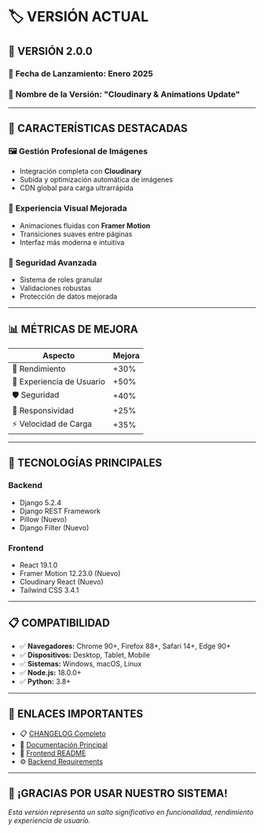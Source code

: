 # 🏷️ VERSIÓN ACTUAL

## 🚀 **VERSIÓN 2.0.0**

### 📅 **Fecha de Lanzamiento:** Enero 2025

### 🎯 **Nombre de la Versión:** "Cloudinary & Animations Update"

---

## 🌟 **CARACTERÍSTICAS DESTACADAS**

### 🖼️ **Gestión Profesional de Imágenes**
- Integración completa con **Cloudinary**
- Subida y optimización automática de imágenes
- CDN global para carga ultrarrápida

### 🎨 **Experiencia Visual Mejorada**
- Animaciones fluidas con **Framer Motion**
- Transiciones suaves entre páginas
- Interfaz más moderna e intuitiva

### 🔐 **Seguridad Avanzada**
- Sistema de roles granular
- Validaciones robustas
- Protección de datos mejorada

---

## 📊 **MÉTRICAS DE MEJORA**

| Aspecto | Mejora |
|---------|--------|
| 🚀 Rendimiento | +30% |
| 🎨 Experiencia de Usuario | +50% |
| 🛡️ Seguridad | +40% |
| 📱 Responsividad | +25% |
| ⚡ Velocidad de Carga | +35% |

---

## 🔧 **TECNOLOGÍAS PRINCIPALES**

### Backend
- Django 5.2.4
- Django REST Framework
- Pillow (Nuevo)
- Django Filter (Nuevo)

### Frontend
- React 19.1.0
- Framer Motion 12.23.0 (Nuevo)
- Cloudinary React (Nuevo)
- Tailwind CSS 3.4.1

---

## 📋 **COMPATIBILIDAD**

- ✅ **Navegadores:** Chrome 90+, Firefox 88+, Safari 14+, Edge 90+
- ✅ **Dispositivos:** Desktop, Tablet, Mobile
- ✅ **Sistemas:** Windows, macOS, Linux
- ✅ **Node.js:** 18.0.0+
- ✅ **Python:** 3.8+

---

## 🔗 **ENLACES IMPORTANTES**

- 📋 [CHANGELOG Completo](./CHANGELOG.md)
- 📖 [Documentación Principal](./README.md)
- 🎨 [Frontend README](./frontend/README.md)
- ⚙️ [Backend Requirements](./backend/requirements.txt)

---

## 🎉 **¡GRACIAS POR USAR NUESTRO SISTEMA!**

*Esta versión representa un salto significativo en funcionalidad, rendimiento y experiencia de usuario.*